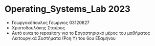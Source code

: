 # Operating_Systems_Lab 2023

- Γεωργακόπουλος Γεωργιος 03120827
- Χριστοδουλάκης Σταύρος 
- Αυτό ειναι το repository για το Εργαστηριακό μέρος του μαθήματος Λειτουργικά Συστήματα (Ροη Υ) του 6ου Εξαμήνου
